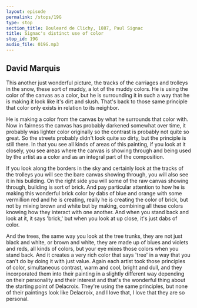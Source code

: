 ```yaml
---
layout: episode
permalink: /stops/19G
type: stop
section_title: Bouleard de Clichy, 1887, Paul Signac
title: Signac's distinct use of color
stop_id: 19G
audio_file: 019G.mp3
---
```


## David Marquis

This another just wonderful picture, the tracks of the carriages and trolleys in the snow, these sort of muddy, a lot of the muddy colors.  He is using the color of the canvas as a color, but he is surrounding it in such a way that he is making it look like it's dirt and slush. That's back to those same principle that color only exists in relation to its neighbor.

He is making a color from the canvas by what he surrounds that color with.  Now in fairness the canvas has probably darkened somewhat over time, it probably was lighter color originally so the contrast is probably not quite so great.  So the streets probably didn't look quite so dirty, but the principle is still there.  In that you see all kinds of areas of this painting, if you look at it closely, you see areas where the canvas is showing through and being used by the artist as a color and as an integral part of the composition.

If you look along the borders in the sky and certainly look at the tracks of the trolleys you will see the bare canvas showing through, you will also see it in his building.  On the right side you will some of the raw canvas showing through, building is sort of brick.  And pay particular attention to how he is making this wonderful brick color by dabs of blue and orange with some vermillion red and he is creating, really he is creating the color of brick, but not by mixing brown and white but by making, combining all these colors knowing how they interact with one another.  And when you stand back and look at it, it says 'brick,' but when you look at up close, it's just dabs of color.

And the trees, the same way you look at the tree trunks, they are not just black and white, or brown and white, they are made up of blues and violets and reds, all kinds of colors, but your eye mixes those colors when you stand back. And it creates a very rich color that says 'tree' in a way that you can't do by doing it with just value.  Again each artist took those principles of color, simultaneous contrast, warm and cool, bright and dull, and they incorporated them into their painting in a slightly different way depending on their personality and their interest and that's the wonderful thing about the starting point of Delacroix. They're using the same principles, but none of their paintings look like Delacroix, and I love that, I love that they are so personal.
